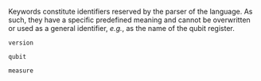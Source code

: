 Keywords constitute identifiers reserved by the parser of the language. 
As such, they have a specific predefined meaning and cannot be overwritten or used as a general identifier, _e.g._, as the name of the qubit register.

`version`

`qubit`

`measure`
